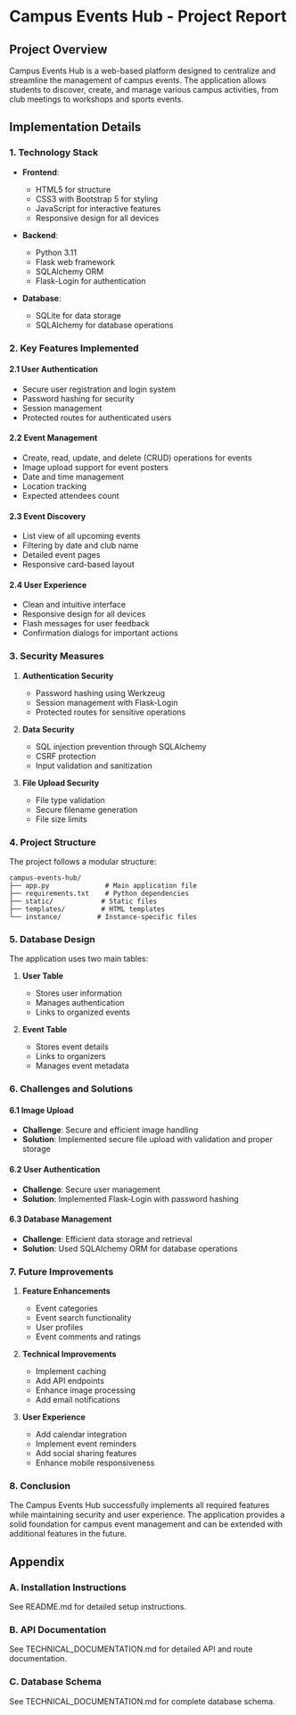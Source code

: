 # Campus Events Hub - Project Report

## Project Overview

Campus Events Hub is a web-based platform designed to centralize and streamline the management of campus events. The application allows students to discover, create, and manage various campus activities, from club meetings to workshops and sports events.

## Implementation Details

### 1. Technology Stack

- **Frontend**:
  - HTML5 for structure
  - CSS3 with Bootstrap 5 for styling
  - JavaScript for interactive features
  - Responsive design for all devices

- **Backend**:
  - Python 3.11
  - Flask web framework
  - SQLAlchemy ORM
  - Flask-Login for authentication

- **Database**:
  - SQLite for data storage
  - SQLAlchemy for database operations

### 2. Key Features Implemented

#### 2.1 User Authentication
- Secure user registration and login system
- Password hashing for security
- Session management
- Protected routes for authenticated users

#### 2.2 Event Management
- Create, read, update, and delete (CRUD) operations for events
- Image upload support for event posters
- Date and time management
- Location tracking
- Expected attendees count

#### 2.3 Event Discovery
- List view of all upcoming events
- Filtering by date and club name
- Detailed event pages
- Responsive card-based layout

#### 2.4 User Experience
- Clean and intuitive interface
- Responsive design for all devices
- Flash messages for user feedback
- Confirmation dialogs for important actions

### 3. Security Measures

1. **Authentication Security**
   - Password hashing using Werkzeug
   - Session management with Flask-Login
   - Protected routes for sensitive operations

2. **Data Security**
   - SQL injection prevention through SQLAlchemy
   - CSRF protection
   - Input validation and sanitization

3. **File Upload Security**
   - File type validation
   - Secure filename generation
   - File size limits

### 4. Project Structure

The project follows a modular structure:
```
campus-events-hub/
├── app.py              # Main application file
├── requirements.txt    # Python dependencies
├── static/            # Static files
├── templates/         # HTML templates
└── instance/         # Instance-specific files
```

### 5. Database Design

The application uses two main tables:

1. **User Table**
   - Stores user information
   - Manages authentication
   - Links to organized events

2. **Event Table**
   - Stores event details
   - Links to organizers
   - Manages event metadata

### 6. Challenges and Solutions

#### 6.1 Image Upload
- **Challenge**: Secure and efficient image handling
- **Solution**: Implemented secure file upload with validation and proper storage

#### 6.2 User Authentication
- **Challenge**: Secure user management
- **Solution**: Implemented Flask-Login with password hashing

#### 6.3 Database Management
- **Challenge**: Efficient data storage and retrieval
- **Solution**: Used SQLAlchemy ORM for database operations

### 7. Future Improvements

1. **Feature Enhancements**
   - Event categories
   - Event search functionality
   - User profiles
   - Event comments and ratings

2. **Technical Improvements**
   - Implement caching
   - Add API endpoints
   - Enhance image processing
   - Add email notifications

3. **User Experience**
   - Add calendar integration
   - Implement event reminders
   - Add social sharing features
   - Enhance mobile responsiveness

### 8. Conclusion

The Campus Events Hub successfully implements all required features while maintaining security and user experience. The application provides a solid foundation for campus event management and can be extended with additional features in the future.

## Appendix

### A. Installation Instructions
See README.md for detailed setup instructions.

### B. API Documentation
See TECHNICAL_DOCUMENTATION.md for detailed API and route documentation.

### C. Database Schema
See TECHNICAL_DOCUMENTATION.md for complete database schema. 